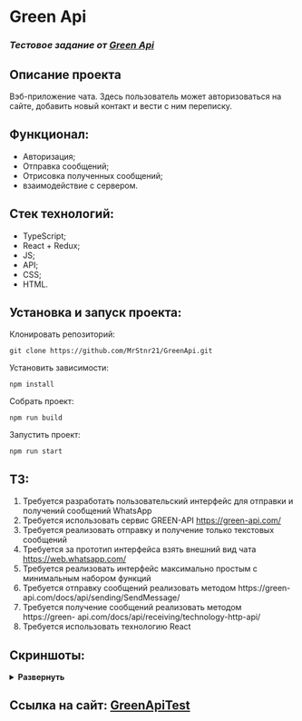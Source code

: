 # Green Api 
### *Тестовое задание от [Green Api](https://green-api.com/)*

## Описание проекта
Вэб-приложение чата. 
Здесь пользователь может авторизоваться на сайте, добавить новый контакт и вести с ним переписку.

## Функционал:
- Авторизация;
- Отправка сообщений;
- Отрисовка полученных сообщений;
- взаимодействие с сервером.

## Стек технологий:
- TypeScript;
- React + Redux;
- JS;
- API;
- CSS;
- HTML.

## Установка и запуск проекта:

Клонировать репозиторий:

    git clone https://github.com/MrStnr21/GreenApi.git

Установить зависимости:

    npm install

Собрать проект:

    npm run build

Запустить проект:

    npm run start

## ТЗ:
1. Требуется разработать пользовательский интерфейс для отправки и получений сообщений WhatsApp
2. Требуется использовать сервис GREEN-API https://green-api.com/
3. Требуется реализовать отправку и получение только текстовых сообщений
4. Требуется за прототип интерфейса взять внешний вид чата
https://web.whatsapp.com/
5. Требуется реализовать интерфейс максимально простым с минимальным набором функций
6. Требуется отправку сообщений реализовать методом https://green- api.com/docs/api/sending/SendMessage/
7. Требуется получение сообщений реализовать методом https://green- api.com/docs/api/receiving/technology-http-api/
8. Требуется использовать технологию React

## Скриншоты:
<details><summary><b>Развернуть</b></summary>

![login-page](https://github.com/MrStnr21/welbex/assets/104725482/9abd4bef-f814-4e33-9368-ecfec1a9f125)
![main-page](https://github.com/MrStnr21/welbex/assets/104725482/10ee13c2-53a7-44ed-9aeb-9d470723b94f)
![add-number](https://github.com/MrStnr21/welbex/assets/104725482/eb4ae6df-ae7d-4498-b523-690ed40e21ab)
![chat](https://github.com/MrStnr21/welbex/assets/104725482/b6d0a99f-e255-4c0c-80b3-9eb20a9b7c1f)

</details>

## Ссылка на сайт: [GreenApiTest](https://greenapitest.netlify.app)
